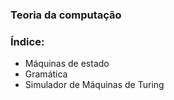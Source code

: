 ### Teoria da computação

### Índice:
- Máquinas de estado
- Gramática
- Simulador de Máquinas de Turing
